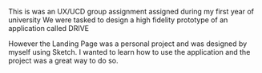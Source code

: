 This is was an UX/UCD group assignment assigned during my first year of university
We were tasked to design a high fidelity prototype of an application called DRIVE

However the Landing Page was a personal project and was designed by myself using Sketch.
I wanted to learn how to use the application and the project was a great way to do so.
